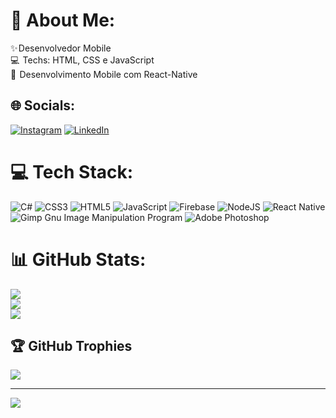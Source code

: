 # 💫 About Me:
✨ Desenvolvedor Mobile<br>💻  Techs: HTML, CSS e JavaScript<br>📱   Desenvolvimento Mobile com React-Native


## 🌐 Socials:
[![Instagram](https://img.shields.io/badge/Instagram-%23E4405F.svg?logo=Instagram&logoColor=white)](https://instagram.com/guaxinim.dev) [![LinkedIn](https://img.shields.io/badge/LinkedIn-%230077B5.svg?logo=linkedin&logoColor=white)](www.linkedin.com/in/Adriel-Rodrigues)

# 💻 Tech Stack:
![C#](https://img.shields.io/badge/c%23-%23239120.svg?style=for-the-badge&logo=c-sharp&logoColor=white) ![CSS3](https://img.shields.io/badge/css3-%231572B6.svg?style=for-the-badge&logo=css3&logoColor=white) ![HTML5](https://img.shields.io/badge/html5-%23E34F26.svg?style=for-the-badge&logo=html5&logoColor=white) ![JavaScript](https://img.shields.io/badge/javascript-%23323330.svg?style=for-the-badge&logo=javascript&logoColor=%23F7DF1E) ![Firebase](https://img.shields.io/badge/firebase-%23039BE5.svg?style=for-the-badge&logo=firebase) ![NodeJS](https://img.shields.io/badge/node.js-6DA55F?style=for-the-badge&logo=node.js&logoColor=white) ![React Native](https://img.shields.io/badge/react_native-%2320232a.svg?style=for-the-badge&logo=react&logoColor=%2361DAFB) ![Gimp Gnu Image Manipulation Program](https://img.shields.io/badge/Gimp-657D8B?style=for-the-badge&logo=gimp&logoColor=FFFFFF) ![Adobe Photoshop](https://img.shields.io/badge/adobephotoshop-%2331A8FF.svg?style=for-the-badge&logo=adobephotoshop&logoColor=white)
# 📊 GitHub Stats:
![](https://github-readme-stats.vercel.app/api?username=AdrielRod&theme=dark&hide_border=false&include_all_commits=true&count_private=true)<br/>
![](https://github-readme-streak-stats.herokuapp.com/?user=AdrielRod&theme=dark&hide_border=false)<br/>
![](https://github-readme-stats.vercel.app/api/top-langs/?username=AdrielRod&theme=dark&hide_border=false&include_all_commits=true&count_private=true&layout=compact)

## 🏆 GitHub Trophies
![](https://github-profile-trophy.vercel.app/?username=AdrielRod&theme=radical&no-frame=false&no-bg=true&margin-w=4)

---
[![](https://visitcount.itsvg.in/api?id=AdrielRod&icon=0&color=0)](https://visitcount.itsvg.in)

<!-- Proudly created with GPRM ( https://gprm.itsvg.in ) -->
 
